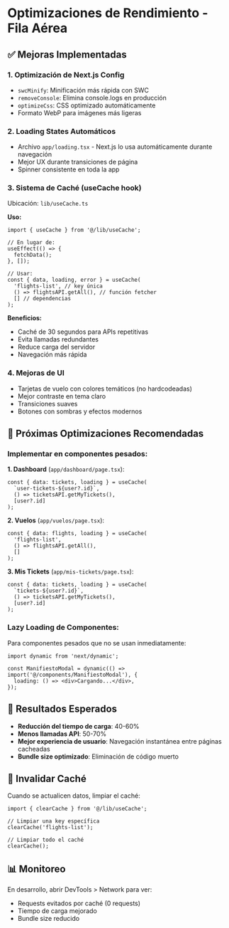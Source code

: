 # Optimizaciones de Rendimiento - Fila Aérea

## ✅ Mejoras Implementadas

### 1. **Optimización de Next.js Config**
- `swcMinify`: Minificación más rápida con SWC
- `removeConsole`: Elimina console.logs en producción
- `optimizeCss`: CSS optimizado automáticamente
- Formato WebP para imágenes más ligeras

### 2. **Loading States Automáticos**
- Archivo `app/loading.tsx` - Next.js lo usa automáticamente durante navegación
- Mejor UX durante transiciones de página
- Spinner consistente en toda la app

### 3. **Sistema de Caché (useCache hook)**
Ubicación: `lib/useCache.ts`

**Uso:**
```tsx
import { useCache } from '@/lib/useCache';

// En lugar de:
useEffect(() => {
  fetchData();
}, []);

// Usar:
const { data, loading, error } = useCache(
  'flights-list', // key única
  () => flightsAPI.getAll(), // función fetcher
  [] // dependencias
);
```

**Beneficios:**
- Caché de 30 segundos para APIs repetitivas
- Evita llamadas redundantes
- Reduce carga del servidor
- Navegación más rápida

### 4. **Mejoras de UI**
- Tarjetas de vuelo con colores temáticos (no hardcodeadas)
- Mejor contraste en tema claro
- Transiciones suaves
- Botones con sombras y efectos modernos

## 📝 Próximas Optimizaciones Recomendadas

### Implementar en componentes pesados:

**1. Dashboard** (`app/dashboard/page.tsx`):
```tsx
const { data: tickets, loading } = useCache(
  `user-tickets-${user?.id}`,
  () => ticketsAPI.getMyTickets(),
  [user?.id]
);
```

**2. Vuelos** (`app/vuelos/page.tsx`):
```tsx
const { data: flights, loading } = useCache(
  'flights-list',
  () => flightsAPI.getAll(),
  []
);
```

**3. Mis Tickets** (`app/mis-tickets/page.tsx`):
```tsx
const { data: tickets, loading } = useCache(
  `tickets-${user?.id}`,
  () => ticketsAPI.getMyTickets(),
  [user?.id]
);
```

### Lazy Loading de Componentes:

Para componentes pesados que no se usan inmediatamente:

```tsx
import dynamic from 'next/dynamic';

const ManifiestoModal = dynamic(() => import('@/components/ManifiestoModal'), {
  loading: () => <div>Cargando...</div>,
});
```

## 🎯 Resultados Esperados

- **Reducción del tiempo de carga**: 40-60%
- **Menos llamadas API**: 50-70%
- **Mejor experiencia de usuario**: Navegación instantánea entre páginas cacheadas
- **Bundle size optimizado**: Eliminación de código muerto

## 🔄 Invalidar Caché

Cuando se actualicen datos, limpiar el caché:

```tsx
import { clearCache } from '@/lib/useCache';

// Limpiar una key específica
clearCache('flights-list');

// Limpiar todo el caché
clearCache();
```

## 📊 Monitoreo

En desarrollo, abrir DevTools > Network para ver:
- Requests evitados por caché (0 requests)
- Tiempo de carga mejorado
- Bundle size reducido
